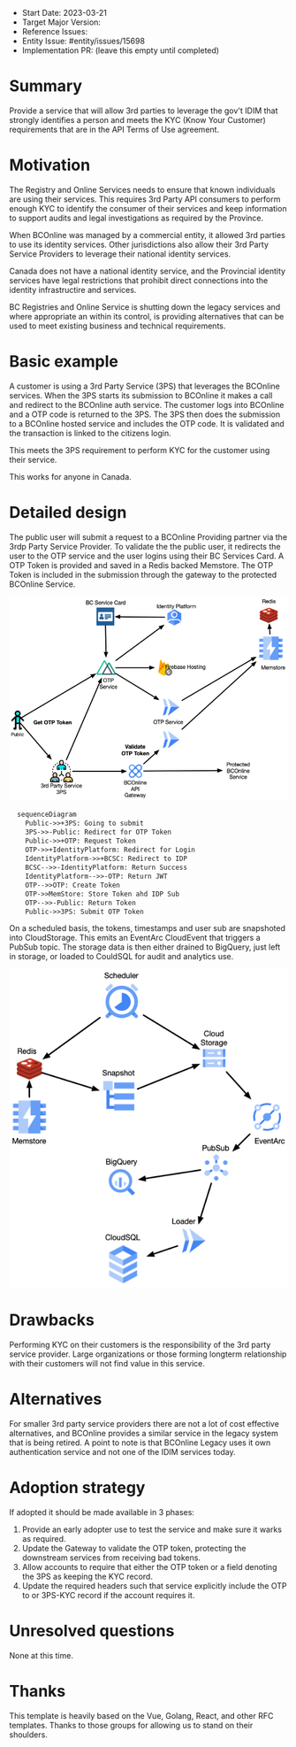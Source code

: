 - Start Date: 2023-03-21
- Target Major Version: 
- Reference Issues: 
- Entity Issue: #entity/issues/15698
- Implementation PR: (leave this empty until completed)

# Summary

Provide a service that will allow 3rd parties to leverage the gov't IDIM that strongly identifies a person and meets the KYC (Know Your Customer) requirements that are in the API Terms of Use agreement.

# Motivation

The Registry and Online Services needs to ensure that known individuals are using their services. This requires 3rd Party API consumers to perform enough KYC to identify the consumer of their services and keep information to support audits and legal investigations as required by the Province.

When BCOnline was managed by a commercial entity, it allowed 3rd parties to use its identity services. Other jurisdictions also allow their 3rd Party Service Providers to leverage their national identity services.

Canada does not have a national identity service, and the Provincial identity services have legal restrictions that prohibit direct connections into the identity infrastructire and services.

BC Registries and Online Service is shutting down the legacy services and where appropriate an within its control, is providing alternatives that can be used to meet existing business and technical requirements.

# Basic example

A customer is using a 3rd Party Service (3PS) that leverages the BCOnline services. When the 3PS starts its submission to BCOnline it makes a call and redirect to the BCOnline auth service. The customer logs into BCOnline and a OTP code is returned to the 3PS. The 3PS then does the submission to a BCOnline hosted service and includes the OTP code. It is validated and the transaction is linked to the citizens login.

This meets the 3PS requirement to perform KYC for the customer using their service.

This works for anyone in Canada.

# Detailed design

The public user will submit a request to a BCOnline Providing partner via the 3rdp Party Service Provider. To validate the the public user, it redirects the user to the OTP service and the user logins using their BC Services Card. A OTP Token is provided and saved in a Redis backed Memstore.
The OTP Token is included in the submission through the gateway to the protected BCOnline Service.

![Get an OTP Token](rfc-3rd-party-otp/get_token.png)

```mermaid
  sequenceDiagram
    Public->>+3PS: Going to submit
    3PS->>-Public: Redirect for OTP Token
    Public->>+OTP: Request Token
    OTP->>+IdentityPlatform: Redirect for Login
    IdentityPlatform->>+BCSC: Redirect to IDP
    BCSC-->>-IdentityPlatform: Return Success
    IdentityPlatform-->>-OTP: Return JWT
    OTP-->>OTP: Create Token
    OTP->>MemStore: Store Token ahd IDP Sub
    OTP-->>-Public: Return Token
    Public->>3PS: Submit OTP Token

```
On a scheduled basis, the tokens, timestamps and user sub are snapshoted into CloudStorage. This emits an EventArc CloudEvent that triggers a PubSub topic. The storage data is then either drained to BigQuery, just left in storage, or loaded to CouldSQL for audit and analytics use.

![Archive Tokens](rfc-3rd-party-otp/archive.png)


# Drawbacks

Performing KYC on their customers is the responsibility of the 3rd party service provider. Large organizations or those forming longterm relationship with their customers will not find value in this service.

# Alternatives

For smaller 3rd party service providers there are not a lot of cost effective alternatives, and BCOnline provides a similar service in the legacy system that is being retired. A point to note is that BCOnline Legacy uses it own authentication service and not one of the IDIM services today.

# Adoption strategy

If adopted it should be made available in 3 phases:
1. Provide an early adopter use to test the service and make sure it warks as required.
2. Update the Gateway to validate the OTP token, protecting the downstream services from receiving bad tokens.
3. Allow accounts to require that either the OTP token or a field denoting the 3PS as keeping the KYC record.
4. Update the required headers such that service explicitly include the OTP to or 3PS-KYC record if the account requires it.

# Unresolved questions

None at this time.

# Thanks

This template is heavily based on the Vue, Golang, React, and other RFC templates. Thanks to those groups for allowing us to stand on their shoulders.
